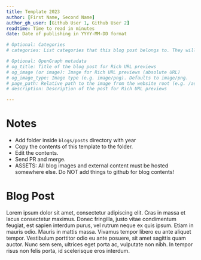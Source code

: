 ```yaml
---
title: Template 2023
author: [First Name, Second Name]
author_gh_user: [Github User 1, Github User 2]
readtime: Time to read in minutes
date: Date of publishing in YYYY-MM-DD format

# Optional: Categories
# categories: List categories that this blog post belongs to. They will be displayed on the website.

# Optional: OpenGraph metadata
# og_title: Title of the blog post for Rich URL previews
# og_image (or image): Image for Rich URL previews (absolute URL)
# og_image_type: Image type (e.g. image/png). Defaults to image/png.
# page_path: Relative path to the image from the website root (e.g. /assets/images/)
# description: Description of the post for Rich URL previews

---
```


# Notes

- Add folder inside `blogs/posts` directory with year
- Copy the contents of this template to the folder.
- Edit the contents.
- Send PR and merge.
- ASSETS: All blog images and external content must be hosted somewhere else. Do NOT add things to github for blog contents!

# Blog Post

Lorem ipsum dolor sit amet, consectetur adipiscing elit. Cras in massa et lacus consectetur maximus. Donec fringilla, justo vitae condimentum feugiat, est sapien interdum purus, vel rutrum neque ex quis ipsum. Etiam in mauris odio. Mauris in mattis massa. Vivamus tempor libero eu ante aliquet tempor. Vestibulum porttitor odio eu ante posuere, sit amet sagittis quam auctor. Nunc sem sem, ultrices eget porta ac, vulputate non nibh. In tempor risus non felis porta, id scelerisque eros interdum.
